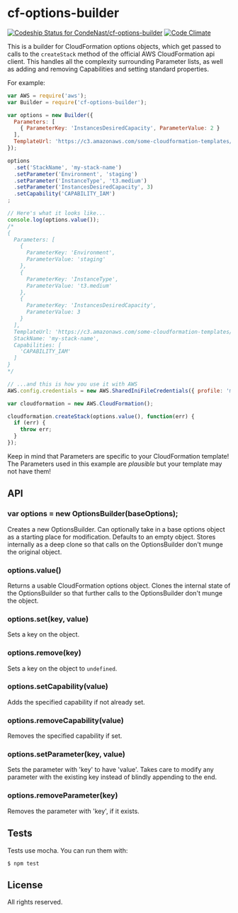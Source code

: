 # cf-options-builder

[ ![Codeship Status for CondeNast/cf-options-builder](https://codeship.com/projects/43ef4020-9605-0132-d9a0-7618256095d7/status?branch=master)](https://codeship/.com/projects/62981)
[![Code Climate](https://codeclimate.com/repos/54de88576956803d84007704/badges/851b3954bd772a1d1fea/gpa.svg)](https://codeclimate.com/repos/54de88576956803d84007704/feed)

This is a builder for CloudFormation options objects, which get passed to
calls to the `createStack` method of the official AWS CloudFormation api
client. This handles all the complexity surrounding Parameter lists, as well
as adding and removing Capabilities and setting standard properties.

For example:

```js
var AWS = require('aws');
var Builder = require('cf-options-builder');

var options = new Builder({
  Parameters: [
    { ParameterKey: 'InstancesDesiredCapacity', ParameterValue: 2 }
  ],
  TemplateUrl: 'https://c3.amazonaws.com/some-cloudformation-templates/my-template.json'
});

options
  .set('StackName', 'my-stack-name')
  .setParameter('Environment', 'staging')
  .setParameter('InstanceType', 't3.medium')
  .setParameter('InstancesDesiredCapacity', 3)
  .setCapability('CAPABILITY_IAM')
;

// Here's what it looks like...
console.log(options.value());
/*
{
  Parameters: [
    {
      ParameterKey: 'Environment',
      ParameterValue: 'staging'
    },
    {
      ParameterKey: 'InstanceType',
      ParameterValue: 't3.medium'
    },
    {
      ParameterKey: 'InstancesDesiredCapacity',
      ParameterValue: 3
    }
  ],
  TemplateUrl: 'https://c3.amazonaws.com/some-cloudformation-templates/my-template.json',
  StackName: 'my-stack-name',
  Capabilities: [
    'CAPABILITY_IAM'
  ]
}
*/

// ...and this is how you use it with AWS
AWS.config.credentials = new AWS.SharedIniFileCredentials({ profile: 'my-profile' });

var cloudformation = new AWS.CloudFormation();

cloudformation.createStack(options.value(), function(err) {
  if (err) {
    throw err;
  }
});

```

Keep in mind that Parameters are specific to your CloudFormation template!
The Parameters used in this example are *plausible* but your template may
not have them!

## API

### var options = new OptionsBuilder(baseOptions);

Creates a new OptionsBuilder. Can optionally take in a base options object
as a starting place for modification. Defaults to an empty object. Stores
internally as a deep clone so that calls on the OptionsBuilder don't munge
the original object.

### options.value()

Returns a usable CloudFormation options object. Clones the internal state of
the OptionsBuilder so that further calls to the OptionsBuilder don't munge the
object.

### options.set(key, value)

Sets a key on the object.

### options.remove(key)

Sets a key on the object to `undefined`.

### options.setCapability(value)

Adds the specified capability if not already set.

### options.removeCapability(value)

Removes the specified capability if set.

### options.setParameter(key, value)

Sets the parameter with 'key' to have 'value'. Takes care to modify any
parameter with the existing key instead of blindly appending to the end.

### options.removeParameter(key)

Removes the parameter with 'key', if it exists.

## Tests

Tests use mocha. You can run them with:

```
$ npm test
```

## License

All rights reserved.
